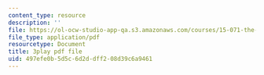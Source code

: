 ```yaml
---
content_type: resource
description: ''
file: https://ol-ocw-studio-app-qa.s3.amazonaws.com/courses/15-071-the-analytics-edge-spring-2017/497efe0b5d5c6d2ddff208d39c6a9461_MYcoFYXPba4.pdf
file_type: application/pdf
resourcetype: Document
title: 3play pdf file
uid: 497efe0b-5d5c-6d2d-dff2-08d39c6a9461
---
```


